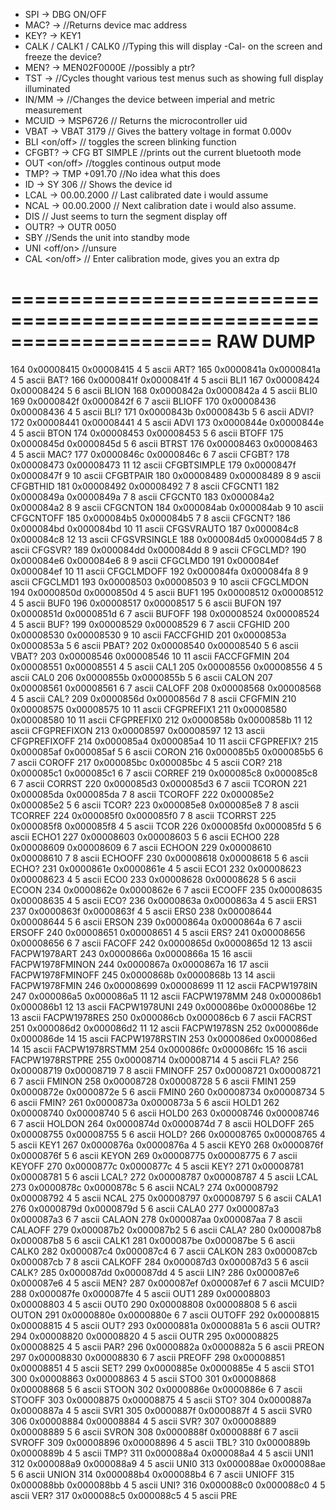 

- SPI -> DBG ON/OFF
- MAC? -> //Returns device mac address
- KEY? -> KEY1
- CALK / CALK1 / CALK0 //Typing this will display -Cal- on the screen and freeze the device?
- MEN? -> MEN02F0000E //possibly a ptr?
- TST -> //Cycles thought various test menus such as showing full display illuminated
- IN/MM -> //Changes the device between imperial and metric measurement
- MCUID -> MSP6726 // Returns the microcontroller uid
- VBAT -> VBAT 3179 // Gives the battery voltage in format 0.000v
- BLI <on/off> // toggles the screen blinking function
- CFGBT? -> CFG BT SIMPLE //prints out the current bluetooth mode
- OUT <on/off> //toggles continous output mode
- TMP? -> TMP +091.70 //No idea what this does
- ID -> SY 306 // Shows the device id
- LCAL -> 00.00.2000 // Last calibrated date i would assume
- NCAL -> 00.00.2000 // Next calibration date i would also assume.
- DIS // Just seems to turn the segment display off
- OUTR? -> OUTR 0050
- SBY //Sends the unit into standby mode
- UNI <off/on> //unsure 
- CAL <on/off> // Enter calibration mode, gives you an extra dp

=====================================================================
RAW DUMP
=====================================================================
164  0x00008415 0x00008415 4   5            ascii   ART?
165  0x0000841a 0x0000841a 4   5            ascii   BAT?
166  0x0000841f 0x0000841f 4   5            ascii   BLI1
167  0x00008424 0x00008424 5   6            ascii   BLION
168  0x0000842a 0x0000842a 4   5            ascii   BLI0
169  0x0000842f 0x0000842f 6   7            ascii   BLIOFF
170  0x00008436 0x00008436 4   5            ascii   BLI?
171  0x0000843b 0x0000843b 5   6            ascii   ADVI?
172  0x00008441 0x00008441 4   5            ascii   ADVI
173  0x0000844e 0x0000844e 4   5            ascii   BTON
174  0x00008453 0x00008453 5   6            ascii   BTOFF
175  0x0000845d 0x0000845d 5   6            ascii   BTRST
176  0x00008463 0x00008463 4   5            ascii   MAC?
177  0x0000846c 0x0000846c 6   7            ascii   CFGBT?
178  0x00008473 0x00008473 11  12           ascii   CFGBTSIMPLE
179  0x0000847f 0x0000847f 9   10           ascii   CFGBTPAIR
180  0x00008489 0x00008489 8   9            ascii   CFGBTHID
181  0x00008492 0x00008492 7   8            ascii   CFGCNT1
182  0x0000849a 0x0000849a 7   8            ascii   CFGCNT0
183  0x000084a2 0x000084a2 8   9            ascii   CFGCNTON
184  0x000084ab 0x000084ab 9   10           ascii   CFGCNTOFF
185  0x000084b5 0x000084b5 7   8            ascii   CFGCNT?
186  0x000084bd 0x000084bd 10  11           ascii   CFGSVRAUTO
187  0x000084c8 0x000084c8 12  13           ascii   CFGSVRSINGLE
188  0x000084d5 0x000084d5 7   8            ascii   CFGSVR?
189  0x000084dd 0x000084dd 8   9            ascii   CFGCLMD?
190  0x000084e6 0x000084e6 8   9            ascii   CFGCLMD0
191  0x000084ef 0x000084ef 10  11           ascii   CFGCLMDOFF
192  0x000084fa 0x000084fa 8   9            ascii   CFGCLMD1
193  0x00008503 0x00008503 9   10           ascii   CFGCLMDON
194  0x0000850d 0x0000850d 4   5            ascii   BUF1
195  0x00008512 0x00008512 4   5            ascii   BUF0
196  0x00008517 0x00008517 5   6            ascii   BUFON
197  0x0000851d 0x0000851d 6   7            ascii   BUFOFF
198  0x00008524 0x00008524 4   5            ascii   BUF?
199  0x00008529 0x00008529 6   7            ascii   CFGHID
200  0x00008530 0x00008530 9   10           ascii   FACCFGHID
201  0x0000853a 0x0000853a 5   6            ascii   PBAT?
202  0x00008540 0x00008540 5   6            ascii   VBAT?
203  0x00008546 0x00008546 10  11           ascii   FACCFGFMIN
204  0x00008551 0x00008551 4   5            ascii   CAL1
205  0x00008556 0x00008556 4   5            ascii   CAL0
206  0x0000855b 0x0000855b 5   6            ascii   CALON
207  0x00008561 0x00008561 6   7            ascii   CALOFF
208  0x00008568 0x00008568 4   5            ascii   CAL?
209  0x0000856d 0x0000856d 7   8            ascii   CFGFMIN
210  0x00008575 0x00008575 10  11           ascii   CFGPREFIX1
211  0x00008580 0x00008580 10  11           ascii   CFGPREFIX0
212  0x0000858b 0x0000858b 11  12           ascii   CFGPREFIXON
213  0x00008597 0x00008597 12  13           ascii   CFGPREFIXOFF
214  0x000085a4 0x000085a4 10  11           ascii   CFGPREFIX?
215  0x000085af 0x000085af 5   6            ascii   CORON
216  0x000085b5 0x000085b5 6   7            ascii   COROFF
217  0x000085bc 0x000085bc 4   5            ascii   COR?
218  0x000085c1 0x000085c1 6   7            ascii   CORREF
219  0x000085c8 0x000085c8 6   7            ascii   CORRST
220  0x000085d3 0x000085d3 6   7            ascii   TCORON
221  0x000085da 0x000085da 7   8            ascii   TCOROFF
222  0x000085e2 0x000085e2 5   6            ascii   TCOR?
223  0x000085e8 0x000085e8 7   8            ascii   TCORREF
224  0x000085f0 0x000085f0 7   8            ascii   TCORRST
225  0x000085f8 0x000085f8 4   5            ascii   TCOR
226  0x000085fd 0x000085fd 5   6            ascii   ECHO1
227  0x00008603 0x00008603 5   6            ascii   ECHO0
228  0x00008609 0x00008609 6   7            ascii   ECHOON
229  0x00008610 0x00008610 7   8            ascii   ECHOOFF
230  0x00008618 0x00008618 5   6            ascii   ECHO?
231  0x0000861e 0x0000861e 4   5            ascii   ECO1
232  0x00008623 0x00008623 4   5            ascii   ECO0
233  0x00008628 0x00008628 5   6            ascii   ECOON
234  0x0000862e 0x0000862e 6   7            ascii   ECOOFF
235  0x00008635 0x00008635 4   5            ascii   ECO?
236  0x0000863a 0x0000863a 4   5            ascii   ERS1
237  0x0000863f 0x0000863f 4   5            ascii   ERS0
238  0x00008644 0x00008644 5   6            ascii   ERSON
239  0x0000864a 0x0000864a 6   7            ascii   ERSOFF
240  0x00008651 0x00008651 4   5            ascii   ERS?
241  0x00008656 0x00008656 6   7            ascii   FACOFF
242  0x0000865d 0x0000865d 12  13           ascii   FACPW1978ART
243  0x0000866a 0x0000866a 15  16           ascii   FACPW1978FMINON
244  0x0000867a 0x0000867a 16  17           ascii   FACPW1978FMINOFF
245  0x0000868b 0x0000868b 13  14           ascii   FACPW1978FMIN
246  0x00008699 0x00008699 11  12           ascii   FACPW1978IN
247  0x000086a5 0x000086a5 11  12           ascii   FACPW1978MM
248  0x000086b1 0x000086b1 12  13           ascii   FACPW1978UNI
249  0x000086be 0x000086be 12  13           ascii   FACPW1978RES
250  0x000086cb 0x000086cb 6   7            ascii   FACRST
251  0x000086d2 0x000086d2 11  12           ascii   FACPW1978SN
252  0x000086de 0x000086de 14  15           ascii   FACPW1978RSTIN
253  0x000086ed 0x000086ed 14  15           ascii   FACPW1978RSTMM
254  0x000086fc 0x000086fc 15  16           ascii   FACPW1978RSTPRE
255  0x00008714 0x00008714 4   5            ascii   FLA?
256  0x00008719 0x00008719 7   8            ascii   FMINOFF
257  0x00008721 0x00008721 6   7            ascii   FMINON
258  0x00008728 0x00008728 5   6            ascii   FMIN1
259  0x0000872e 0x0000872e 5   6            ascii   FMIN0
260  0x00008734 0x00008734 5   6            ascii   FMIN?
261  0x0000873a 0x0000873a 5   6            ascii   HOLD1
262  0x00008740 0x00008740 5   6            ascii   HOLD0
263  0x00008746 0x00008746 6   7            ascii   HOLDON
264  0x0000874d 0x0000874d 7   8            ascii   HOLDOFF
265  0x00008755 0x00008755 5   6            ascii   HOLD?
266  0x00008765 0x00008765 4   5            ascii   KEY1
267  0x0000876a 0x0000876a 4   5            ascii   KEY0
268  0x0000876f 0x0000876f 5   6            ascii   KEYON
269  0x00008775 0x00008775 6   7            ascii   KEYOFF
270  0x0000877c 0x0000877c 4   5            ascii   KEY?
271  0x00008781 0x00008781 5   6            ascii   LCAL?
272  0x00008787 0x00008787 4   5            ascii   LCAL
273  0x0000878c 0x0000878c 5   6            ascii   NCAL?
274  0x00008792 0x00008792 4   5            ascii   NCAL
275  0x00008797 0x00008797 5   6            ascii   CALA1
276  0x0000879d 0x0000879d 5   6            ascii   CALA0
277  0x000087a3 0x000087a3 6   7            ascii   CALAON
278  0x000087aa 0x000087aa 7   8            ascii   CALAOFF
279  0x000087b2 0x000087b2 5   6            ascii   CALA?
280  0x000087b8 0x000087b8 5   6            ascii   CALK1
281  0x000087be 0x000087be 5   6            ascii   CALK0
282  0x000087c4 0x000087c4 6   7            ascii   CALKON
283  0x000087cb 0x000087cb 7   8            ascii   CALKOFF
284  0x000087d3 0x000087d3 5   6            ascii   CALK?
285  0x000087dd 0x000087dd 4   5            ascii   LIN?
286  0x000087e6 0x000087e6 4   5            ascii   MEN?
287  0x000087ef 0x000087ef 6   7            ascii   MCUID?
288  0x000087fe 0x000087fe 4   5            ascii   OUT1
289  0x00008803 0x00008803 4   5            ascii   OUT0
290  0x00008808 0x00008808 5   6            ascii   OUTON
291  0x0000880e 0x0000880e 6   7            ascii   OUTOFF
292  0x00008815 0x00008815 4   5            ascii   OUT?
293  0x0000881a 0x0000881a 5   6            ascii   OUTR?
294  0x00008820 0x00008820 4   5            ascii   OUTR
295  0x00008825 0x00008825 4   5            ascii   PAR?
296  0x0000882a 0x0000882a 5   6            ascii   PREON
297  0x00008830 0x00008830 6   7            ascii   PREOFF
298  0x00008851 0x00008851 4   5            ascii   SET?
299  0x0000885e 0x0000885e 4   5            ascii   STO1
300  0x00008863 0x00008863 4   5            ascii   STO0
301  0x00008868 0x00008868 5   6            ascii   STOON
302  0x0000886e 0x0000886e 6   7            ascii   STOOFF
303  0x00008875 0x00008875 4   5            ascii   STO?
304  0x0000887a 0x0000887a 4   5            ascii   SVR1
305  0x0000887f 0x0000887f 4   5            ascii   SVR0
306  0x00008884 0x00008884 4   5            ascii   SVR?
307  0x00008889 0x00008889 5   6            ascii   SVRON
308  0x0000888f 0x0000888f 6   7            ascii   SVROFF
309  0x00008896 0x00008896 4   5            ascii   TBL?
310  0x0000889b 0x0000889b 4   5            ascii   TMP?
311  0x000088a4 0x000088a4 4   5            ascii   UNI1
312  0x000088a9 0x000088a9 4   5            ascii   UNI0
313  0x000088ae 0x000088ae 5   6            ascii   UNION
314  0x000088b4 0x000088b4 6   7            ascii   UNIOFF
315  0x000088bb 0x000088bb 4   5            ascii   UNI?
316  0x000088c0 0x000088c0 4   5            ascii   VER?
317  0x000088c5 0x000088c5 4   5            ascii   PRE 

